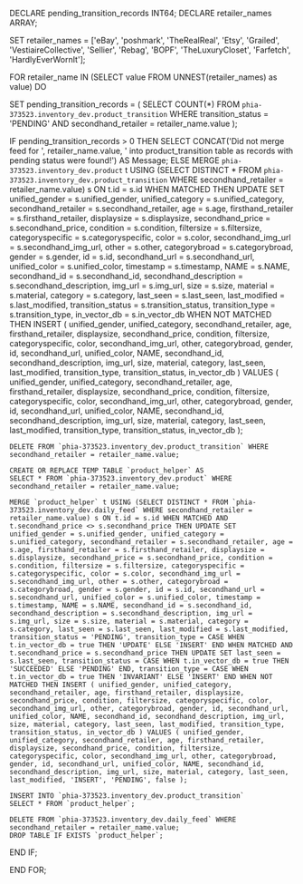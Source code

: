 DECLARE pending_transition_records INT64;
DECLARE retailer_names ARRAY<STRING>;

SET retailer_names = ['eBay', 'poshmark', 'TheRealReal', 'Etsy', 'Grailed', 'VestiaireCollective', 'Sellier', 'Rebag', 'BOPF', 'TheLuxuryCloset', 'Farfetch', 'HardlyEverWornIt'];

FOR retailer_name IN (SELECT value FROM UNNEST(retailer_names) as value)
DO

  SET pending_transition_records = (
    SELECT COUNT(*)
    FROM `phia-373523.inventory_dev.product_transition`
    WHERE transition_status = 'PENDING' AND secondhand_retailer = retailer_name.value
  );

  IF pending_transition_records > 0 THEN
    SELECT CONCAT('Did not merge feed for ', retailer_name.value, ' into product_transition table as records with pending status were found!') AS Message;
  ELSE
    MERGE `phia-373523.inventory_dev.product` t USING (SELECT DISTINCT * FROM `phia-373523.inventory_dev.product_transition` WHERE secondhand_retailer = retailer_name.value) s ON t.id = s.id WHEN MATCHED THEN UPDATE SET unified_gender = s.unified_gender, unified_category = s.unified_category, secondhand_retailer = s.secondhand_retailer, age = s.age, firsthand_retailer = s.firsthand_retailer, displaysize = s.displaysize, secondhand_price = s.secondhand_price, condition = s.condition, filtersize = s.filtersize, categoryspecific = s.categoryspecific, color = s.color, secondhand_img_url = s.secondhand_img_url, other = s.other, categorybroad = s.categorybroad, gender = s.gender, id = s.id, secondhand_url = s.secondhand_url, unified_color = s.unified_color, timestamp = s.timestamp, NAME = s.NAME, secondhand_id = s.secondhand_id, secondhand_description = s.secondhand_description, img_url = s.img_url, size = s.size, material = s.material, category = s.category, last_seen = s.last_seen, last_modified = s.last_modified, transition_status = s.transition_status, transition_type = s.transition_type, in_vector_db = s.in_vector_db WHEN NOT MATCHED THEN INSERT ( unified_gender, unified_category, secondhand_retailer, age, firsthand_retailer, displaysize, secondhand_price, condition, filtersize, categoryspecific, color, secondhand_img_url, other, categorybroad, gender, id, secondhand_url, unified_color, NAME, secondhand_id, secondhand_description, img_url, size, material, category, last_seen, last_modified, transition_type, transition_status, in_vector_db ) VALUES ( unified_gender, unified_category, secondhand_retailer, age, firsthand_retailer, displaysize, secondhand_price, condition, filtersize, categoryspecific, color, secondhand_img_url, other, categorybroad, gender, id, secondhand_url, unified_color, NAME, secondhand_id, secondhand_description, img_url, size, material, category, last_seen, last_modified, transition_type, transition_status, in_vector_db );

    DELETE FROM `phia-373523.inventory_dev.product_transition` WHERE secondhand_retailer = retailer_name.value;

    CREATE OR REPLACE TEMP TABLE `product_helper` AS 
    SELECT * FROM `phia-373523.inventory_dev.product` WHERE secondhand_retailer = retailer_name.value;

    MERGE `product_helper` t USING (SELECT DISTINCT * FROM `phia-373523.inventory_dev.daily_feed` WHERE secondhand_retailer = retailer_name.value) s ON t.id = s.id WHEN MATCHED AND t.secondhand_price <> s.secondhand_price THEN UPDATE SET unified_gender = s.unified_gender, unified_category = s.unified_category, secondhand_retailer = s.secondhand_retailer, age = s.age, firsthand_retailer = s.firsthand_retailer, displaysize = s.displaysize, secondhand_price = s.secondhand_price, condition = s.condition, filtersize = s.filtersize, categoryspecific = s.categoryspecific, color = s.color, secondhand_img_url = s.secondhand_img_url, other = s.other, categorybroad = s.categorybroad, gender = s.gender, id = s.id, secondhand_url = s.secondhand_url, unified_color = s.unified_color, timestamp = s.timestamp, NAME = s.NAME, secondhand_id = s.secondhand_id, secondhand_description = s.secondhand_description, img_url = s.img_url, size = s.size, material = s.material, category = s.category, last_seen = s.last_seen, last_modified = s.last_modified, transition_status = 'PENDING', transition_type = CASE WHEN t.in_vector_db = true THEN 'UPDATE' ELSE 'INSERT' END WHEN MATCHED AND t.secondhand_price = s.secondhand_price THEN UPDATE SET last_seen = s.last_seen, transition_status = CASE WHEN t.in_vector_db = true THEN 'SUCCEEDED' ELSE 'PENDING' END, transition_type = CASE WHEN t.in_vector_db = true THEN 'INVARIANT' ELSE 'INSERT' END WHEN NOT MATCHED THEN INSERT ( unified_gender, unified_category, secondhand_retailer, age, firsthand_retailer, displaysize, secondhand_price, condition, filtersize, categoryspecific, color, secondhand_img_url, other, categorybroad, gender, id, secondhand_url, unified_color, NAME, secondhand_id, secondhand_description, img_url, size, material, category, last_seen, last_modified, transition_type, transition_status, in_vector_db ) VALUES ( unified_gender, unified_category, secondhand_retailer, age, firsthand_retailer, displaysize, secondhand_price, condition, filtersize, categoryspecific, color, secondhand_img_url, other, categorybroad, gender, id, secondhand_url, unified_color, NAME, secondhand_id, secondhand_description, img_url, size, material, category, last_seen, last_modified, 'INSERT', 'PENDING', false );

    INSERT INTO `phia-373523.inventory_dev.product_transition`
    SELECT * FROM `product_helper`; 
  
    DELETE FROM `phia-373523.inventory_dev.daily_feed` WHERE secondhand_retailer = retailer_name.value;
    DROP TABLE IF EXISTS `product_helper`;

  END IF;

END FOR;
